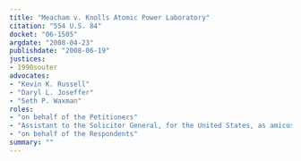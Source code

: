 ```yaml
---
title: "Meacham v. Knolls Atomic Power Laboratory"
citation: "554 U.S. 84"
docket: "06-1505"
argdate: "2008-04-23"
publishdate: "2008-06-19"
justices:
- 1990souter
advocates:
- "Kevin K. Russell"
- "Daryl L. Joseffer"
- "Seth P. Waxman"
roles:
- "on behalf of the Petitioners"
- "Assistant to the Solicitor General, for the United States, as amicus curiae, supporting the Petitioners"
- "on behalf of the Respondents"
summary: ""
---
```


